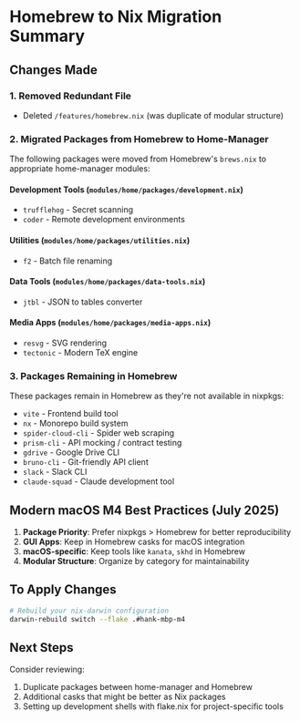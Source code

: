 # Homebrew to Nix Migration Summary

## Changes Made

### 1. Removed Redundant File
- Deleted `/features/homebrew.nix` (was duplicate of modular structure)

### 2. Migrated Packages from Homebrew to Home-Manager

The following packages were moved from Homebrew's `brews.nix` to appropriate home-manager modules:

#### Development Tools (`modules/home/packages/development.nix`)
- `trufflehog` - Secret scanning
- `coder` - Remote development environments

#### Utilities (`modules/home/packages/utilities.nix`)
- `f2` - Batch file renaming

#### Data Tools (`modules/home/packages/data-tools.nix`)
- `jtbl` - JSON to tables converter

#### Media Apps (`modules/home/packages/media-apps.nix`)
- `resvg` - SVG rendering
- `tectonic` - Modern TeX engine

### 3. Packages Remaining in Homebrew

These packages remain in Homebrew as they're not available in nixpkgs:
- `vite` - Frontend build tool
- `nx` - Monorepo build system
- `spider-cloud-cli` - Spider web scraping
- `prism-cli` - API mocking / contract testing
- `gdrive` - Google Drive CLI
- `bruno-cli` - Git-friendly API client
- `slack` - Slack CLI
- `claude-squad` - Claude development tool

## Modern macOS M4 Best Practices (July 2025)

1. **Package Priority**: Prefer nixpkgs > Homebrew for better reproducibility
2. **GUI Apps**: Keep in Homebrew casks for macOS integration
3. **macOS-specific**: Keep tools like `kanata`, `skhd` in Homebrew
4. **Modular Structure**: Organize by category for maintainability

## To Apply Changes

```bash
# Rebuild your nix-darwin configuration
darwin-rebuild switch --flake .#hank-mbp-m4
```

## Next Steps

Consider reviewing:
1. Duplicate packages between home-manager and Homebrew
2. Additional casks that might be better as Nix packages
3. Setting up development shells with flake.nix for project-specific tools